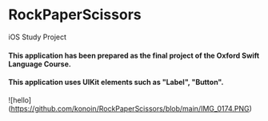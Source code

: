 # RockPaperScissors
iOS Study Project

#### This application has been prepared as the final project of the Oxford Swift Language Course.

#### This application uses UIKit elements such as "Label", "Button".

![hello] (https://github.com/konoin/RockPaperScissors/blob/main/IMG_0174.PNG)

